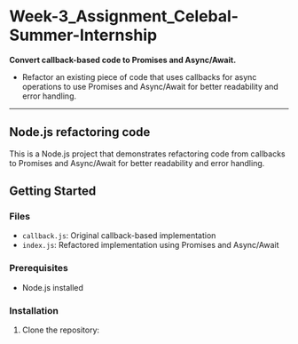 # Week-3_Assignment_Celebal-Summer-Internship

**Convert callback-based code to Promises and Async/Await.**

- Refactor an existing piece of code that uses callbacks for async operations to use Promises and Async/Await for better readability and error handling.

<hr>

## Node.js refactoring code

This is a Node.js project that demonstrates refactoring code from callbacks to Promises and Async/Await for better readability and error handling.

## Getting Started

### Files

- `callback.js`: Original callback-based implementation
- `index.js`: Refactored implementation using Promises and Async/Await

### Prerequisites

- Node.js installed

### Installation

1. Clone the repository:
   ```bash

   ```
